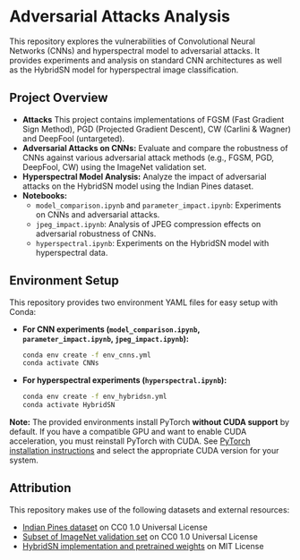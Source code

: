 # Adversarial Attacks Analysis

This repository explores the vulnerabilities of Convolutional Neural Networks (CNNs) and hyperspectral model to adversarial attacks. It provides experiments and analysis on standard CNN architectures as well as the HybridSN model for hyperspectral image classification.

## Project Overview
- **Attacks** This project contains implementations of FGSM (Fast Gradient Sign Method), PGD (Projected Gradient Descent), CW (Carlini & Wagner) and DeepFool (untargeted).
- **Adversarial Attacks on CNNs:** Evaluate and compare the robustness of CNNs against various adversarial attack methods (e.g., FGSM, PGD, DeepFool, CW) using the ImageNet validation set.
- **Hyperspectral Model Analysis:** Analyze the impact of adversarial attacks on the HybridSN model using the Indian Pines dataset.
- **Notebooks:**
  - `model_comparison.ipynb` and `parameter_impact.ipynb`: Experiments on CNNs and adversarial attacks.
  - `jpeg_impact.ipynb`: Analysis of JPEG compression effects on adversarial robustness of CNNs.
  - `hyperspectral.ipynb`: Experiments on the HybridSN model with hyperspectral data.

## Environment Setup

This repository provides two environment YAML files for easy setup with Conda:

- **For CNN experiments (`model_comparison.ipynb`, `parameter_impact.ipynb`, `jpeg_impact.ipynb`):**
  ```sh
  conda env create -f env_cnns.yml
  conda activate CNNs
  ```
- **For hyperspectral experiments (`hyperspectral.ipynb`):**
  ```sh
  conda env create -f env_hybridsn.yml
  conda activate HybridSN
  ```

**Note:**
The provided environments install PyTorch **without CUDA support** by default. If you have a compatible GPU and want to enable CUDA acceleration, you must reinstall PyTorch with CUDA. See [PyTorch installation instructions](https://pytorch.org/get-started/locally/) and select the appropriate CUDA version for your system.

## Attribution

This repository makes use of the following datasets and external resources:
- [Indian Pines dataset](https://www.ehu.eus/ccwintco/index.php?title=Hyperspectral_Remote_Sensing_Scenes#Indian_Pines) on CC0 1.0 Universal License
- [Subset of ImageNet validation set](https://www.kaggle.com/datasets/titericz/imagenet1k-val) on CC0 1.0 Universal License 
- [HybridSN implementation and pretrained weights](https://github.com/Pancakerr/HybridSN) on MIT License
